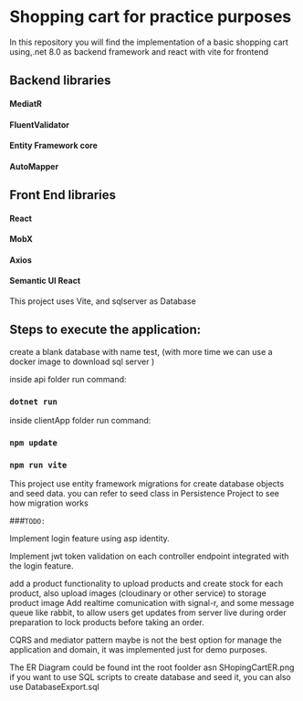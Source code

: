 # Shopping cart for practice purposes

In this repository you will find the implementation of a basic shopping cart using,.net 8.0 as backend framework and react with vite for frontend 

## Backend libraries

#### MediatR
#### FluentValidator
#### Entity Framework core
#### AutoMapper

## Front End libraries

#### React
#### MobX
#### Axios
#### Semantic UI React

This project uses Vite, and sqlserver as Database

## Steps to execute the application:


create a blank database with name test, (with more time we can use a docker image to download sql server )

inside api folder run command:

### `dotnet run`

inside clientApp  folder run command: 

### `npm update`
### `npm run vite`


This project use entity framework migrations for create database objects and seed data.
you can refer to seed class in Persistence Project to see how migration works

###`TODO:`

Implement login feature using asp identity.

Implement jwt token validation on each controller endpoint integrated with the login feature.

add a product functionality to upload products and create stock for each product, also upload images (cloudinary or other service) to storage product image
Add realtime comunication with signal-r, and some message queue like rabbit, to allow users get updates from server live during order preparation to lock products before taking an order.

CQRS and mediator pattern maybe is not the best option for manage the application and domain, it was implemented just for demo purposes.


The ER Diagram could be found int the root foolder asn SHopingCartER.png
if you want to use SQL scripts to create database and seed it, you can also use DatabaseExport.sql












